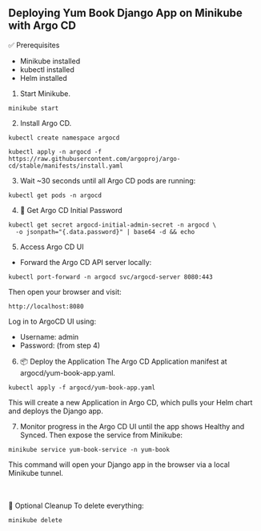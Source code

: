 ## Deploying Yum Book Django App on Minikube with Argo CD

✅ Prerequisites
- Minikube installed
- kubectl installed
- Helm installed

1. Start Minikube. 
```
minikube start
```

2. Install Argo CD.
```
kubectl create namespace argocd

kubectl apply -n argocd -f https://raw.githubusercontent.com/argoproj/argo-cd/stable/manifests/install.yaml 
```
3.  Wait ~30 seconds until all Argo CD pods are running: <br>
```
kubectl get pods -n argocd
```

4.  🔐 Get Argo CD Initial Password
```
kubectl get secret argocd-initial-admin-secret -n argocd \
  -o jsonpath="{.data.password}" | base64 -d && echo
```

5. Access Argo CD UI
- Forward the Argo CD API server locally:
```
kubectl port-forward -n argocd svc/argocd-server 8080:443
```
Then open your browser and visit:
```
http://localhost:8080
```
Log in to ArgoCD UI using:

- Username: admin
- Password: (from step 4)

6. 📦 Deploy the Application
The Argo CD Application manifest at argocd/yum-book-app.yaml.
```
kubectl apply -f argocd/yum-book-app.yaml
```
This will create a new Application in Argo CD, which pulls your Helm chart and deploys the Django app.

7. Monitor progress in the Argo CD UI until the app shows Healthy and Synced. Then expose the service from Minikube:
```
minikube service yum-book-service -n yum-book
```
This command will open your Django app in the browser via a local Minikube tunnel. <br><br><br>


🧼 Optional Cleanup
To delete everything:
```
minikube delete
```